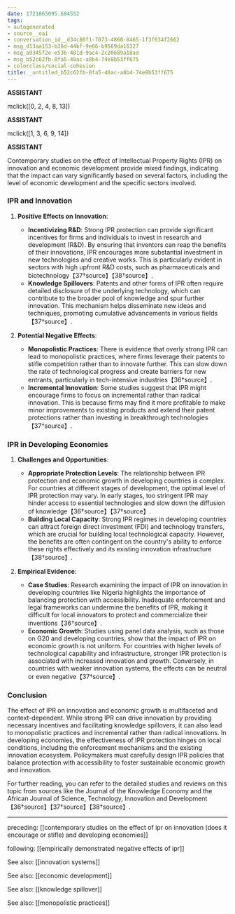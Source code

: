 ```yaml
---
date: 1721865095.684552
tags:
- autogenerated
- source__oai
- conversation_id__d34c80f1-7073-4860-8465-1f3f634f2662
- msg_d13aa153-b36d-44bf-9e66-b9569da16327
- msg_a9345f2e-e53b-401d-9ac4-2c20689a18ad
- msg_b52c62fb-0fa5-40ac-a8b4-74e8b53ff675
- colorclass/social-cohesion
title: _untitled_b52c62fb-0fa5-40ac-a8b4-74e8b53ff675
---
```


**ASSISTANT**

mclick([0, 2, 4, 8, 13])


**ASSISTANT**

mclick([1, 3, 6, 9, 14])


**ASSISTANT**

Contemporary studies on the effect of Intellectual Property Rights (IPR) on innovation and economic development provide mixed findings, indicating that the impact can vary significantly based on several factors, including the level of economic development and the specific sectors involved.

### IPR and Innovation

1. **Positive Effects on Innovation**:
   - **Incentivizing R&D**: Strong IPR protection can provide significant incentives for firms and individuals to invest in research and development (R&D). By ensuring that inventors can reap the benefits of their innovations, IPR encourages more substantial investment in new technologies and creative works. This is particularly evident in sectors with high upfront R&D costs, such as pharmaceuticals and biotechnology【37†source】【38†source】.
   - **Knowledge Spillovers**: Patents and other forms of IPR often require detailed disclosure of the underlying technology, which can contribute to the broader pool of knowledge and spur further innovation. This mechanism helps disseminate new ideas and techniques, promoting cumulative advancements in various fields【37†source】.

2. **Potential Negative Effects**:
   - **Monopolistic Practices**: There is evidence that overly strong IPR can lead to monopolistic practices, where firms leverage their patents to stifle competition rather than to innovate further. This can slow down the rate of technological progress and create barriers for new entrants, particularly in tech-intensive industries【36†source】.
   - **Incremental Innovation**: Some studies suggest that IPR might encourage firms to focus on incremental rather than radical innovation. This is because firms may find it more profitable to make minor improvements to existing products and extend their patent protections rather than investing in breakthrough technologies【37†source】.

### IPR in Developing Economies

1. **Challenges and Opportunities**:
   - **Appropriate Protection Levels**: The relationship between IPR protection and economic growth in developing countries is complex. For countries at different stages of development, the optimal level of IPR protection may vary. In early stages, too stringent IPR may hinder access to essential technologies and slow down the diffusion of knowledge【36†source】【37†source】.
   - **Building Local Capacity**: Strong IPR regimes in developing countries can attract foreign direct investment (FDI) and technology transfers, which are crucial for building local technological capacity. However, the benefits are often contingent on the country's ability to enforce these rights effectively and its existing innovation infrastructure【38†source】.

2. **Empirical Evidence**:
   - **Case Studies**: Research examining the impact of IPR on innovation in developing countries like Nigeria highlights the importance of balancing protection with accessibility. Inadequate enforcement and legal frameworks can undermine the benefits of IPR, making it difficult for local innovators to protect and commercialize their inventions【36†source】.
   - **Economic Growth**: Studies using panel data analysis, such as those on G20 and developing countries, show that the impact of IPR on economic growth is not uniform. For countries with higher levels of technological capability and infrastructure, stronger IPR protection is associated with increased innovation and growth. Conversely, in countries with weaker innovation systems, the effects can be neutral or even negative【37†source】.

### Conclusion

The effect of IPR on innovation and economic growth is multifaceted and context-dependent. While strong IPR can drive innovation by providing necessary incentives and facilitating knowledge spillovers, it can also lead to monopolistic practices and incremental rather than radical innovations. In developing economies, the effectiveness of IPR protection hinges on local conditions, including the enforcement mechanisms and the existing innovation ecosystem. Policymakers must carefully design IPR policies that balance protection with accessibility to foster sustainable economic growth and innovation.

For further reading, you can refer to the detailed studies and reviews on this topic from sources like the Journal of the Knowledge Economy and the African Journal of Science, Technology, Innovation and Development【36†source】【37†source】【38†source】.


---

preceding: [[contemporary studies on the effect of ipr on innovation (does it encourage or stifle) and developing economies]]  


following: [[empirically demonstrated negative effects of ipr]]

See also: [[innovation systems]]


See also: [[economic development]]


See also: [[knowledge spillover]]


See also: [[monopolistic practices]]